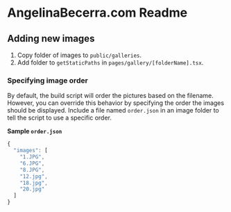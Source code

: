 # AngelinaBecerra.com Readme

## Adding new images

1. Copy folder of images to `public/galleries`.
1. Add folder to `getStaticPaths` in `pages/gallery/[folderName].tsx`.

### Specifying image order

By default, the build script will order the pictures based on the filename. However, you can override this behavior by specifying the order the images should be displayed. Include a file named `order.json` in an image folder to tell the script to use a specific order.

**Sample `order.json`**

```typescript
{
  "images": [
    "1.JPG",
    "6.JPG",
    "8.JPG",
    "12.jpg",
    "18.jpg",
    "20.jpg"
  ]
}
```
